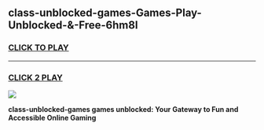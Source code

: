 
## class-unblocked-games-Games-Play-Unblocked-&-Free-6hm8l
<h3>
<a href="https://premium76.site?title=class-unblocked-games&ref=24A">CLICK TO PLAY</a></h3>
<hr>

<h3>
<a href="https://premium76.site?title=class-unblocked-games&ref=24A">CLICK 2 PLAY</a>
  
</h3>

<a href="https://premium76.site?title=class-unblocked-games&ref=24A"><img src="https://clearcache.store/games.png"></a>


**class-unblocked-games games unblocked: Your Gateway to Fun and Accessible Online Gaming**

